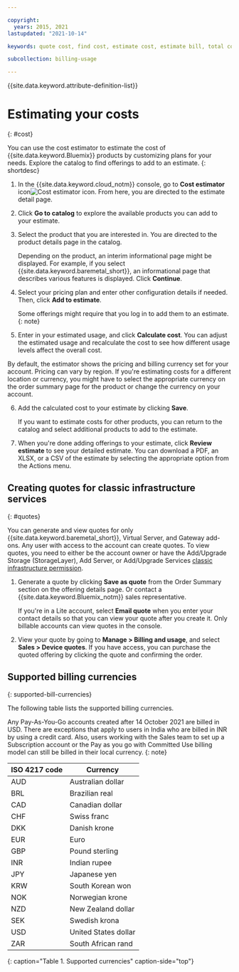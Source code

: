 ```yaml
---

copyright:
  years: 2015, 2021
lastupdated: "2021-10-14"

keywords: quote cost, find cost, estimate cost, estimate bill, total cost, service cost, cost estimator, infrastructure quote, compute quote, vsi quote, bare metal quote

subcollection: billing-usage

---
```


{{site.data.keyword.attribute-definition-list}}

# Estimating your costs
{: #cost}

You can use the cost estimator to estimate the cost of {{site.data.keyword.Bluemix}} products by customizing plans for your needs. Explore the catalog to find offerings to add to an estimate. 
{: shortdesc}

1. In the {{site.data.keyword.cloud_notm}} console, go to **Cost estimator** icon![Cost estimator icon](../icons/calculator.svg "Cost estimator"). From here, you are directed to the estimate detail page.  
2. Click **Go to catalog** to explore the available products you can add to your estimate. 
3. Select the product that you are interested in. You are directed to the product details page in the catalog. 

     Depending on the product, an interim informational page might be displayed. For example, if you select {{site.data.keyword.baremetal_short}}, an informational page that describes various features is displayed. Click **Continue**.

4. Select your pricing plan and enter other configuration details if needed. Then, click **Add to estimate**.

   Some offerings might require that you log in to add them to an estimate.
   {: note}

5.  Enter in your estimated usage, and click **Calculate cost**. You can adjust the estimated usage and recalculate the cost to see how different usage levels affect the overall cost.

   By default, the estimator shows the pricing and billing currency set for your account. Pricing can vary by region. If you're estimating costs for a different location or currency, you might have to select the appropriate currency on the order summary page for the product or change the currency on your account.   

6. Add the calculated cost to your estimate by clicking **Save**. 

   If you want to estimate costs for other products, you can return to the catalog and select additional products to add to the estimate.

7.  When you're done adding offerings to your estimate, click **Review estimate** to see your detailed estimate. You can download a PDF, an XLSX, or a CSV of the estimate by selecting the appropriate option from the Actions menu.

## Creating quotes for classic infrastructure services
{: #quotes}

You can generate and view quotes for only {{site.data.keyword.baremetal_short}}, Virtual Server, and Gateway add-ons. Any user with access to the account can create quotes. To view quotes, you need to either be the account owner or have the Add/Upgrade Storage (StorageLayer), Add Server, or Add/Upgrade Services [classic infrastructure permission](/docs/account?topic=account-mngclassicinfra).

   1. Generate a quote by clicking **Save as quote** from the Order Summary section on the offering details page. Or contact a {{site.data.keyword.Bluemix_notm}} sales representative.

      If you're in a Lite account, select **Email quote** when you enter your contact details so that you can view your quote after you create it. Only billable accounts can view quotes in the console.

   2. View your quote by going to **Manage > Billing and usage**, and select **Sales > Device quotes**. If you have access, you can purchase the quoted offering by clicking the quote and confirming the order.


## Supported billing currencies
{: supported-bill-currencies}

The following table lists the supported billing currencies.

Any Pay-As-You-Go accounts created after 14 October 2021 are billed in USD. There are exceptions that apply to users in India who are billed in INR by using a credit card. Also, users working with the Sales team to set up a Subscription account or the Pay as you go with Committed Use billing model can still be billed in their local currency.
{: note}

| ISO 4217 code | Currency             |
|---------------|----------------------|
|AUD            | Australian dollar    |
|BRL            |	Brazilian real       |
|CAD            |	Canadian dollar      |
|CHF            |	Swiss franc          |
|DKK            |	Danish krone         |
|EUR            |	Euro                 |
|GBP            |	Pound sterling       |
|INR            |	Indian rupee         |
|JPY            |	Japanese yen         |
|KRW            |	South Korean won     |
|NOK            |	Norwegian krone      |
|NZD            |	New Zealand dollar   |
|SEK            |	Swedish krona        |
|USD            | United States dollar |
|ZAR            |	South African rand   |
{: caption="Table 1. Supported currencies" caption-side="top"}
